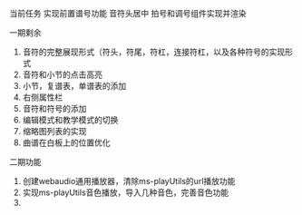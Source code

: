 当前任务
实现前置谱号功能
音符头居中
拍号和调号组件实现并渲染

一期剩余

1. 音符的完整展现形式（符头，符尾，符杠，连接符杠，以及各种符号的实现形式
2. 音符和小节的点击高亮
3. 小节，复谱表，单谱表的添加
4. 右侧属性栏
5. 音符和符号的添加
6. 编辑模式和教学模式的切换
7. 缩略图列表的实现
8. 曲谱在白板上的位置优化

二期功能

1. 创建webaudio通用播放器，清除ms-playUtils的url播放功能
2. 实现ms-playUtils音色播放，导入几种音色，完善音色功能
3. 